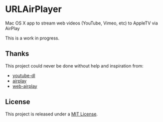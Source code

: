 # URLAirPlayer

Mac OS X app to stream web videos (YouTube, Vimeo, etc) to AppleTV via AirPlay

This is a work in progress.

## Thanks

This project could never be done without help and inspiration from:

- [youtube-dl](https://github.com/rg3/youtube-dl)
- [airplay](https://github.com/elcuervo/airplay)
- [web-airplay](https://github.com/antulik/web-airplay)

## License

This project is released under a [MIT License](https://github.com/rtopitt/URLAirPlayer/blob/master/LICENSE).

